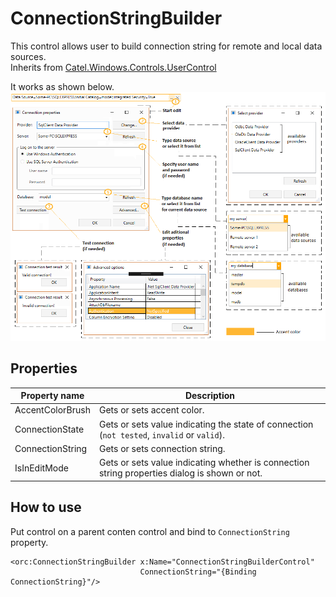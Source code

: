 ConnectionStringBuilder
=======================

This control allows user to build connection string for remote and local data sources.
<br />Inherits from [Catel.Windows.Controls.UserControl][1]

It works as shown below.
![ConnectionStringBuilder 01][2]

## Properties

Property name|Description
-|-
AccentColorBrush|Gets or sets accent color.
ConnectionState|Gets or sets value indicating the state of connection (`not tested`, `invalid` or `valid`).
ConnectionString|Gets or sets connection string.
IsInEditMode|Gets or sets value indicating whether is connection string properties dialog is shown or not.

## How to use

Put control on a parent conten control and bind to `ConnectionString` property.

```
<orc:ConnectionStringBuilder x:Name="ConnectionStringBuilderControl"
                             ConnectionString="{Binding ConnectionString}"/>
```
[1]: https://catelproject.atlassian.net/wiki/display/CTL/UserControl
[2]: ../images/orc.controls/connectionstringbuilder/ConnectionStringBuilder_01.png